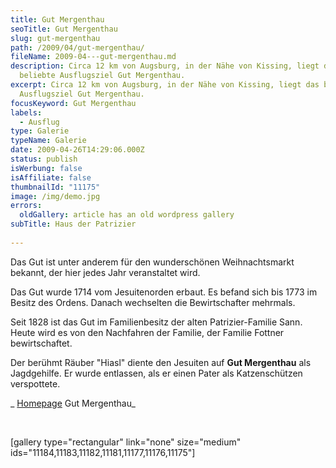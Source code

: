 ```yaml
---
title: Gut Mergenthau
seoTitle: Gut Mergenthau
slug: gut-mergenthau
path: /2009/04/gut-mergenthau/
fileName: 2009-04---gut-mergenthau.md
description: Circa 12 km von Augsburg, in der Nähe von Kissing, liegt das
  beliebte Ausflugsziel Gut Mergenthau.
excerpt: Circa 12 km von Augsburg, in der Nähe von Kissing, liegt das beliebte
  Ausflugsziel Gut Mergenthau.
focusKeyword: Gut Mergenthau
labels:
  - Ausflug
type: Galerie
typeName: Galerie
date: 2009-04-26T14:29:06.000Z
status: publish
isWerbung: false
isAffiliate: false
thumbnailId: "11175"
image: /img/demo.jpg
errors:
  oldGallery: article has an old wordpress gallery
subTitle: Haus der Patrizier
  
---
```


Das Gut ist unter anderem für den wunderschönen Weihnachtsmarkt bekannt, der
hier jedes Jahr veranstaltet wird.

Das Gut wurde 1714 vom Jesuitenorden erbaut. Es befand sich bis 1773 im Besitz
des Ordens. Danach wechselten die Bewirtschafter mehrmals.

Seit 1828 ist das Gut im Familienbesitz der alten Patrizier-Familie Sann. Heute
wird es von den Nachfahren der Familie, der Familie Fottner bewirtschaftet.

Der berühmt Räuber "Hiasl" diente den Jesuiten auf **Gut Mergenthau** als
Jagdgehilfe. Er wurde entlassen, als er einen Pater als Katzenschützen
verspottete.

_ [Homepage](http://www.gut-mergenthau.de/) Gut Mergenthau_

&nbsp;

[gallery type="rectangular" link="none" size="medium"
ids="11184,11183,11182,11181,11177,11176,11175"]

  